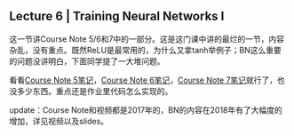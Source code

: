 Lecture 6 | Training Neural Networks I
---
这一节讲Course Note 5/6和7中的一部分。这是这门课中讲的最烂的一节，内容杂乱，没有重点。既然ReLU是最常用的，为什么又拿tanh举例子；BN这么重要的问题没讲明白，下面同学提了一大堆问题。

看看[Course Note 5笔记](https://github.com/FortiLeiZhang/cs231n/blob/master/document/Course%20Note%205.md)，[Course Note 6笔记](https://github.com/FortiLeiZhang/cs231n/blob/master/document/Course%20Note%206.md)，[Course Note 7笔记](https://github.com/FortiLeiZhang/cs231n/blob/master/document/Course%20Note%207.md)就行了，也没多少东西。重点还是作业里代码怎么实现的。

update：Course Note和视频都是2017年的，BN的内容在2018年有了大幅度的增加，详见视频以及slides。
